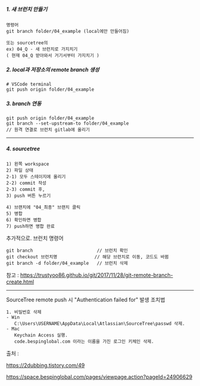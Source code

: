 ##### 1. 새 브런치 만들기

```
명령어
git branch folder/04_example (local에만 만들어짐)

또는 sourcetree의 
ex) 04_Q - 새 브런치로 가지치기
( 현재 04_Q 받아와서 거기서부터 가지치기 )
```



##### 2. local과 저장소의 remote branch 생성

```
# VSCode terminal
git push origin folder/04_example
```





##### 3. branch 연동

```
git push origin folder/04_example
git branch --set-upstream-to folder/04_example 
// 원격 연결로 브런치 gitlab에 올리기
```

---------------------------------------------------------------------------------------------

##### 4. sourcetree

```
1) 왼쪽 workspace
2) 파일 상태
2-1) 모두 스테이지에 올리기
2-2) commit 작성
2-3) commit 후,
3) push 버튼 누르기

4) 브랜치에 "04_최종" 브랜치 클릭
5) 병합
6) 확인하면 병합
7) push하면 병합 완료
```



추가적으로. 브런치 명령어

```
git branch 				          // 브런치 확인
git checkout 브런치명 			   // 해당 브런치로 이동, 코드도 바뀜
git branch -d folder/04_example	  // 브런치 삭제
```

참고 : https://trustyoo86.github.io/git/2017/11/28/git-remote-branch-create.html

---------------------------------------------------------------------------------------------

SourceTree remote push 시 "Authentication failed for" 발생 조치법

```
1. 비밀번호 삭제
- Win
   C:\Users\USERNAME\AppData\Local\Atlassian\SourceTree\passwd 삭제.
- Mac
   Keychain Access 실행.
   code.bespinglobal.com 이라는 이름을 가진 로그인 키체인 삭제.
```



출처 :

https://2dubbing.tistory.com/49

https://space.bespinglobal.com/pages/viewpage.action?pageId=24906629
